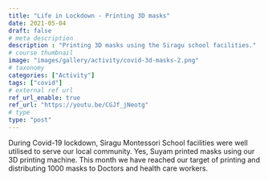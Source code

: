 ```yaml
---
title: "Life in Lockdown - Printing 3D masks"
date: 2021-05-04
draft: false
# meta description
description : "Printing 3D masks using the Siragu school facilities."
# course thumbnail
image: "images/gallery/activity/covid-3d-masks-2.png"
# taxonomy
categories: ["Activity"]
tags: ["covid"]
# external ref url
ref_url_enable: true
ref_url: "https://youtu.be/CGJf_jNeotg"
# type
type: "post"
---
```


During Covid-19 lockdown, Siragu Montessori School facilities were well utilised to serve our local community. Yes, Suyam printed masks using our 3D printing machine. This month we have reached our target of printing and distributing 1000 masks to Doctors and health care workers.

